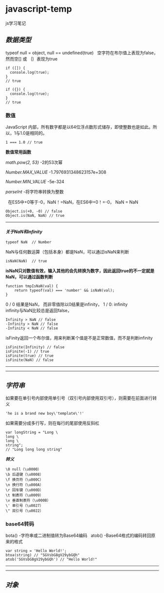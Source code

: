 # javascript-temp
js学习笔记
  
## ***数据类型***  

typeof null = object, null == undefined(true)  
空字符在布尔值上表现为false，然而空[] 或 ｛｝表现为true  
```  
if ([]) {
  console.log(true);
}
// true

if ({}) {
  console.log(true);
}
// true   
```  
### 数值  
JavaScript 内部，所有数字都是以64位浮点数形式储存，即使整数也是如此。所以，1与1.0是相同的。  
```  
1 === 1.0 // true  
```   
    
**数值常用函数**   

*math.pow(2, 53)*  -2的53次幂   

*Number.MAX_VALUE*  -1.7976931348623157e+308   

*Number.MIN_VALUE*  -5e-324 

*parseInt*  -将字符串转换为整数  


   
在ES5中+0等于-0，NaN！=NaN，在ES6中+0！=-0， NaN = NaN   
```  
Object.is(+0, -0) // false  
Object.is(NaN, NaN) // true   
```   
***  

#### ***关于NaN和infinity***   

```   
typeof NaN  // Number  
```   
NaN与任何数运算（包括本身）都是NaN，可以通过isNaN来判断  
```   
isNaN(NaN)  // true  
```   
**isNaN只对数值有效，输入其他的会先转换为数字，因此返回true的不一定就是NaN，可以通过函数判断**   
```  
function tmpIsNaN(val) {
    return typeof(val) === 'number' && isNaN(val);
}  
```   
   

0 / 0 结果是NaN， 而非零值除以0结果是infinity， 1  / 0: infinity   
infinity与NaN比较总是返回false，
```  
Infinity > NaN // false
-Infinity > NaN // false
-Infinity < NaN // false  
```   

isFinity返回一个布尔值，用来判断某个值是不是正常数值，而不是判断infinity  
```   
isFinite(Infinity) // false
isFinite(-1) // true
isFinite(true) // true
isFinite(NaN) // false  
```   

******   
******   
## ***字符串***   

如果要在单引号内部使用单引号（双引号内部使用双引号），则需要在前面进行转义   
```  
'he is a brand new boy\'template\'!'  
```   

如果需要分成多行写，则在每行的尾部使用反斜杠   
```  
var longString = "Long \
long \
long \
string"; 
// "Long long long string"  
```   

***转义***   
```   
\0 null（\u0000）
\b 后退键（\u0008）
\f 换页符（\u000C）
\n 换行符（\u000A）
\r 回车键（\u000D）
\t 制表符（\u0009）
\v 垂直制表符（\u000B）
\' 单引号（\u0027）
\" 双引号（\u0022）  
```   

### base64转码  
bota()  -字符串或二进制值转为Base64编码   
atob()  -Base64格式的编码转回原来的格式  
```  
var string = 'Hello World!';
btoa(string) // "SGVsbG8gV29ybGQh"
atob('SGVsbG8gV29ybGQh') // "Hello World!"  
```   
***   
***   
## ***对象***  
